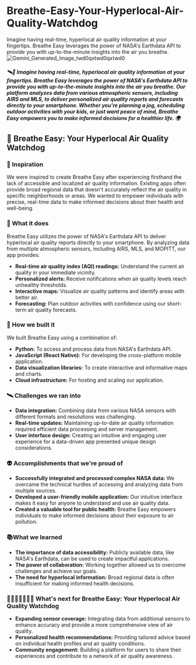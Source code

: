 # Breathe-Easy-Your-Hyperlocal-Air-Quality-Watchdog
Imagine having real-time, hyperlocal air quality information at your fingertips. Breathe Easy leverages the power of NASA's Earthdata API to provide you with up-to-the-minute insights into the air you breathe.
![Gemini_Generated_Image_twd0qxtwd0qxtwd0](https://github.com/user-attachments/assets/356b1f7d-9f45-49e0-aebf-8822fd8c0810)
##### 🛰️📡 Imagine having real-time, hyperlocal air quality information at your fingertips. Breathe Easy leverages the power of NASA's Earthdata API to provide you with up-to-the-minute insights into the air you breathe. Our platform analyzes data from various atmospheric sensors, including AIRS and MLS, to deliver personalized air quality reports and forecasts directly to your smartphone. Whether you're planning a jog, scheduling outdoor activities with your kids, or just want peace of mind, Breathe Easy empowers you to make informed decisions for a healthier life.  🌍

## 💨 Breathe Easy: Your Hyperlocal Air Quality Watchdog

### 🌃 Inspiration 

We were inspired to create Breathe Easy after experiencing firsthand the lack of accessible and localized air quality information. Existing apps often provide broad regional data that doesn't accurately reflect the air quality in specific neighborhoods or areas. We wanted to empower individuals with precise, real-time data to make informed decisions about their health and well-being.

### 🍃 What it does

Breathe Easy utilizes the power of NASA's Earthdata API to deliver hyperlocal air quality reports directly to your smartphone. By analyzing data from multiple atmospheric sensors, including AIRS, MLS, and MOPITT, our app provides:

- **Real-time air quality index (AQI) readings:** Understand the current air quality in your immediate vicinity.
- **Personalized alerts:** Receive notifications when air quality levels reach unhealthy thresholds.
- **Interactive maps:** Visualize air quality patterns and identify areas with better air.
- **Forecasting:** Plan outdoor activities with confidence using our short-term air quality forecasts.

### 🔨 How we built it

We built Breathe Easy using a combination of:

- **Python:** To access and process data from NASA's Earthdata API.
- **JavaScript (React Native):** For developing the cross-platform mobile application.
- **Data visualization libraries:** To create interactive and informative maps and charts.
- **Cloud infrastructure:** For hosting and scaling our application.

### 🛰️ Challenges we ran into

- **Data integration:** Combining data from various NASA sensors with different formats and resolutions was challenging. 
- **Real-time updates:** Maintaining up-to-date air quality information required efficient data processing and server management.
- **User interface design:** Creating an intuitive and engaging user experience for a data-driven app presented unique design considerations.

### 👽 Accomplishments that we're proud of

- **Successfully integrated and processed complex NASA data:** We overcame the technical hurdles of accessing and analyzing data from multiple sources.
- **Developed a user-friendly mobile application:** Our intuitive interface makes it easy for anyone to understand and use air quality data.
- **Created a valuable tool for public health:** Breathe Easy empowers individuals to make informed decisions about their exposure to air pollution.

### 📚What we learned

- **The importance of data accessibility:** Publicly available data, like NASA's Earthdata, can be used to create impactful applications.
- **The power of collaboration:** Working together allowed us to overcome challenges and achieve our goals.
- **The need for hyperlocal information:** Broad regional data is often insufficient for making informed health decisions.

### 🚀👨🏻‍🚀🧑🏻‍🚀 What's next for Breathe Easy: Your Hyperlocal Air Quality Watchdog

- **Expanding sensor coverage:** Integrating data from additional sensors to enhance accuracy and provide a more comprehensive view of air quality.
- **Personalized health recommendations:** Providing tailored advice based on individual health profiles and air quality conditions.
- **Community engagement:**  Building a platform for users to share their experiences and contribute to a network of air quality awareness. 
